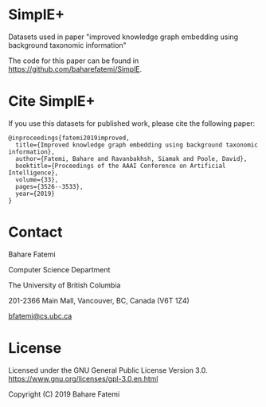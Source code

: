 # SimplE+
Datasets used in paper "improved knowledge graph embedding using background taxonomic information"

The code for this paper can be found in https://github.com/baharefatemi/SimplE.

# Cite SimplE+

If you use this datasets for published work, please cite the following paper:

    @inproceedings{fatemi2019improved,
      title={Improved knowledge graph embedding using background taxonomic information},
      author={Fatemi, Bahare and Ravanbakhsh, Siamak and Poole, David},
      booktitle={Proceedings of the AAAI Conference on Artificial Intelligence},
      volume={33},
      pages={3526--3533},
      year={2019}
    }

Contact
=======

Bahare Fatemi

Computer Science Department

The University of British Columbia

201-2366 Main Mall, Vancouver, BC, Canada (V6T 1Z4)  

<bfatemi@cs.ubc.ca>


License
=======

Licensed under the GNU General Public License Version 3.0.
<https://www.gnu.org/licenses/gpl-3.0.en.html>


Copyright (C) 2019 Bahare Fatemi
